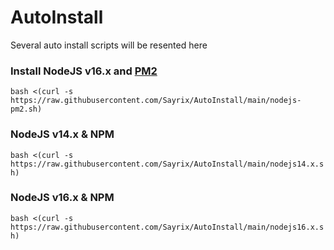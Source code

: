 # AutoInstall
Several auto install scripts will be resented here

### Install NodeJS v16.x and [PM2](https://pm2.io)
```bash <(curl -s https://raw.githubusercontent.com/Sayrix/AutoInstall/main/nodejs-pm2.sh)```

### NodeJS v14.x & NPM
```bash <(curl -s https://raw.githubusercontent.com/Sayrix/AutoInstall/main/nodejs14.x.sh)```
### NodeJS v16.x & NPM
```bash <(curl -s https://raw.githubusercontent.com/Sayrix/AutoInstall/main/nodejs16.x.sh)```